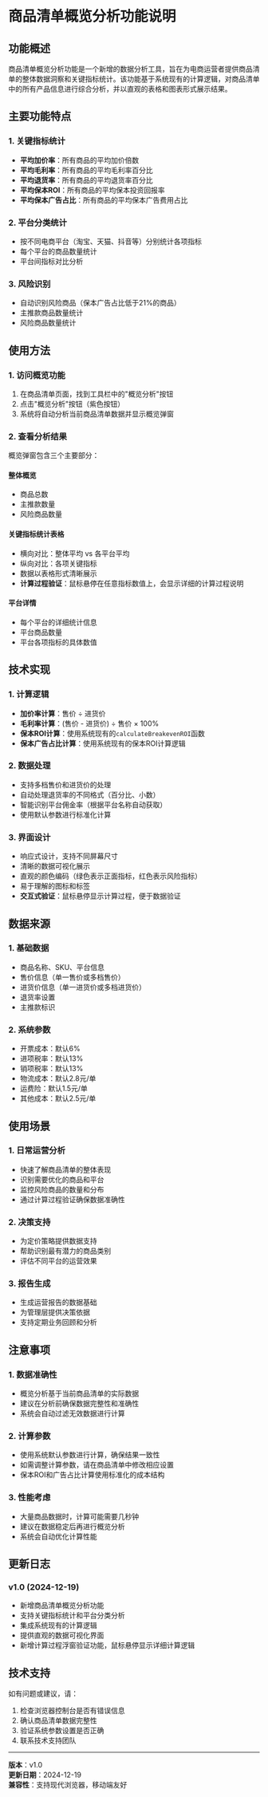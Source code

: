 # 商品清单概览分析功能说明

## 功能概述

商品清单概览分析功能是一个新增的数据分析工具，旨在为电商运营者提供商品清单的整体数据洞察和关键指标统计。该功能基于系统现有的计算逻辑，对商品清单中的所有产品信息进行综合分析，并以直观的表格和图表形式展示结果。

## 主要功能特点

### 1. 关键指标统计
- **平均加价率**：所有商品的平均加价倍数
- **平均毛利率**：所有商品的平均毛利率百分比
- **平均退货率**：所有商品的平均退货率百分比
- **平均保本ROI**：所有商品的平均保本投资回报率
- **平均保本广告占比**：所有商品的平均保本广告费用占比

### 2. 平台分类统计
- 按不同电商平台（淘宝、天猫、抖音等）分别统计各项指标
- 每个平台的商品数量统计
- 平台间指标对比分析

### 3. 风险识别
- 自动识别风险商品（保本广告占比低于21%的商品）
- 主推款商品数量统计
- 风险商品数量统计

## 使用方法

### 1. 访问概览功能
1. 在商品清单页面，找到工具栏中的"概览分析"按钮
2. 点击"概览分析"按钮（紫色按钮）
3. 系统将自动分析当前商品清单数据并显示概览弹窗

### 2. 查看分析结果
概览弹窗包含三个主要部分：

#### 整体概览
- 商品总数
- 主推款数量
- 风险商品数量

#### 关键指标统计表格
- 横向对比：整体平均 vs 各平台平均
- 纵向对比：各项关键指标
- 数据以表格形式清晰展示
- **计算过程验证**：鼠标悬停在任意指标数值上，会显示详细的计算过程说明

#### 平台详情
- 每个平台的详细统计信息
- 平台商品数量
- 平台各项指标的具体数值

## 技术实现

### 1. 计算逻辑
- **加价率计算**：售价 ÷ 进货价
- **毛利率计算**：(售价 - 进货价) ÷ 售价 × 100%
- **保本ROI计算**：使用系统现有的`calculateBreakevenROI`函数
- **保本广告占比计算**：使用系统现有的保本ROI计算逻辑

### 2. 数据处理
- 支持多档售价和进货价的处理
- 自动处理退货率的不同格式（百分比、小数）
- 智能识别平台佣金率（根据平台名称自动获取）
- 使用默认参数进行标准化计算

### 3. 界面设计
- 响应式设计，支持不同屏幕尺寸
- 清晰的数据可视化展示
- 直观的颜色编码（绿色表示正面指标，红色表示风险指标）
- 易于理解的图标和标签
- **交互式验证**：鼠标悬停显示计算过程，便于数据验证

## 数据来源

### 1. 基础数据
- 商品名称、SKU、平台信息
- 售价信息（单一售价或多档售价）
- 进货价信息（单一进货价或多档进货价）
- 退货率设置
- 主推款标识

### 2. 系统参数
- 开票成本：默认6%
- 进项税率：默认13%
- 销项税率：默认13%
- 物流成本：默认2.8元/单
- 运费险：默认1.5元/单
- 其他成本：默认2.5元/单

## 使用场景

### 1. 日常运营分析
- 快速了解商品清单的整体表现
- 识别需要优化的商品和平台
- 监控风险商品的数量和分布
- 通过计算过程验证确保数据准确性

### 2. 决策支持
- 为定价策略提供数据支持
- 帮助识别最有潜力的商品类别
- 评估不同平台的运营效果

### 3. 报告生成
- 生成运营报告的数据基础
- 为管理层提供决策依据
- 支持定期业务回顾和分析

## 注意事项

### 1. 数据准确性
- 概览分析基于当前商品清单的实际数据
- 建议在分析前确保数据完整性和准确性
- 系统会自动过滤无效数据进行计算

### 2. 计算参数
- 使用系统默认参数进行计算，确保结果一致性
- 如需调整计算参数，请在商品清单中修改相应设置
- 保本ROI和广告占比计算使用标准化的成本结构

### 3. 性能考虑
- 大量商品数据时，计算可能需要几秒钟
- 建议在数据稳定后再进行概览分析
- 系统会自动优化计算性能

## 更新日志

### v1.0 (2024-12-19)
- 新增商品清单概览分析功能
- 支持关键指标统计和平台分类分析
- 集成系统现有的计算逻辑
- 提供直观的数据可视化界面
- 新增计算过程浮窗验证功能，鼠标悬停显示详细计算逻辑

## 技术支持

如有问题或建议，请：
1. 检查浏览器控制台是否有错误信息
2. 确认商品清单数据完整性
3. 验证系统参数设置是否正确
4. 联系技术支持团队

---

**版本**：v1.0  
**更新日期**：2024-12-19  
**兼容性**：支持现代浏览器，移动端友好
